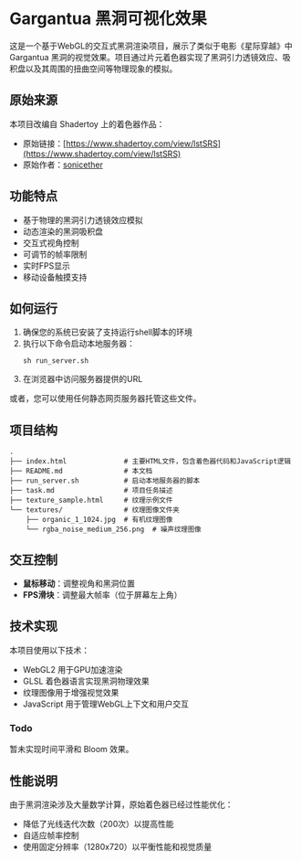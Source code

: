 # Gargantua 黑洞可视化效果

这是一个基于WebGL的交互式黑洞渲染项目，展示了类似于电影《星际穿越》中 Gargantua 黑洞的视觉效果。项目通过片元着色器实现了黑洞引力透镜效应、吸积盘以及其周围的扭曲空间等物理现象的模拟。

## 原始来源

本项目改编自 Shadertoy 上的着色器作品：
- 原始链接：[https://www.shadertoy.com/view/lstSRS](https://www.shadertoy.com/view/lstSRS)
- 原始作者：[sonicether](https://www.shadertoy.com/user/sonicether)

## 功能特点

- 基于物理的黑洞引力透镜效应模拟
- 动态渲染的黑洞吸积盘
- 交互式视角控制
- 可调节的帧率限制
- 实时FPS显示
- 移动设备触摸支持

## 如何运行

1. 确保您的系统已安装了支持运行shell脚本的环境
2. 执行以下命令启动本地服务器：
   ```
   sh run_server.sh
   ```
3. 在浏览器中访问服务器提供的URL

或者，您可以使用任何静态网页服务器托管这些文件。

## 项目结构

```
.
├── index.html              # 主要HTML文件，包含着色器代码和JavaScript逻辑
├── README.md               # 本文档
├── run_server.sh           # 启动本地服务器的脚本
├── task.md                 # 项目任务描述
├── texture_sample.html     # 纹理示例文件
└── textures/               # 纹理图像文件夹
    ├── organic_1_1024.jpg  # 有机纹理图像
    └── rgba_noise_medium_256.png  # 噪声纹理图像
```

## 交互控制

- **鼠标移动**：调整视角和黑洞位置
- **FPS滑块**：调整最大帧率（位于屏幕左上角）

## 技术实现

本项目使用以下技术：
- WebGL2 用于GPU加速渲染
- GLSL 着色器语言实现黑洞物理效果
- 纹理图像用于增强视觉效果
- JavaScript 用于管理WebGL上下文和用户交互

### Todo

暂未实现时间平滑和 Bloom 效果。


## 性能说明

由于黑洞渲染涉及大量数学计算，原始着色器已经过性能优化：
- 降低了光线迭代次数（200次）以提高性能
- 自适应帧率控制
- 使用固定分辨率（1280x720）以平衡性能和视觉质量